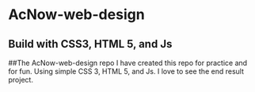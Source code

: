 # AcNow-web-design #
## Build with CSS3, HTML 5, and Js 
##The AcNow-web-design repo 
I have created this repo for practice and for fun.
Using simple CSS 3, HTML 5, and Js. 
I love to see the end result project.

